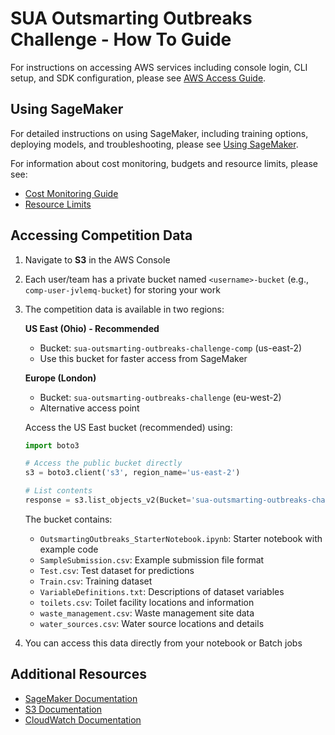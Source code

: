 # SUA Outsmarting Outbreaks Challenge - How To Guide

For instructions on accessing AWS services including console login, CLI setup, and SDK configuration, please see [AWS Access Guide](./AWSAccess.md).

## Using SageMaker

For detailed instructions on using SageMaker, including training options, deploying models, and troubleshooting, please see [Using SageMaker](./UsingSageMaker.md).

For information about cost monitoring, budgets and resource limits, please see:
- [Cost Monitoring Guide](./CostMonitoring.md)
- [Resource Limits](./ResourceLimits.md)

## Accessing Competition Data

1. Navigate to **S3** in the AWS Console
2. Each user/team has a private bucket named `<username>-bucket` (e.g., `comp-user-jvlemq-bucket`) for storing your work
3. The competition data is available in two regions:

   **US East (Ohio) - Recommended**
   - Bucket: `sua-outsmarting-outbreaks-challenge-comp` (us-east-2)
   - Use this bucket for faster access from SageMaker

   **Europe (London)**
   - Bucket: `sua-outsmarting-outbreaks-challenge` (eu-west-2)
   - Alternative access point

   Access the US East bucket (recommended) using:
   ```python
   import boto3
   
   # Access the public bucket directly
   s3 = boto3.client('s3', region_name='us-east-2')
   
   # List contents
   response = s3.list_objects_v2(Bucket='sua-outsmarting-outbreaks-challenge-comp')
   ```
   
   The bucket contains:
   - `OutsmartingOutbreaks_StarterNotebook.ipynb`: Starter notebook with example code
   - `SampleSubmission.csv`: Example submission file format
   - `Test.csv`: Test dataset for predictions
   - `Train.csv`: Training dataset
   - `VariableDefinitions.txt`: Descriptions of dataset variables
   - `toilets.csv`: Toilet facility locations and information
   - `waste_management.csv`: Waste management site data
   - `water_sources.csv`: Water source locations and details
4. You can access this data directly from your notebook or Batch jobs

## Additional Resources

- [SageMaker Documentation](https://docs.aws.amazon.com/sagemaker/)
- [S3 Documentation](https://docs.aws.amazon.com/s3/)
- [CloudWatch Documentation](https://docs.aws.amazon.com/cloudwatch/)
